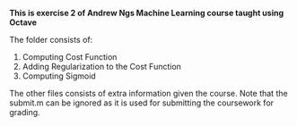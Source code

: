 **This is exercise 2 of Andrew Ngs Machine Learning course taught using Octave**

The folder consists of:
1. Computing Cost Function
2. Adding Regularization to the Cost Function
3. Computing Sigmoid

The other files consists of extra information given the course. Note that the submit.m can be ignored as it is used for submitting the coursework for grading. 
